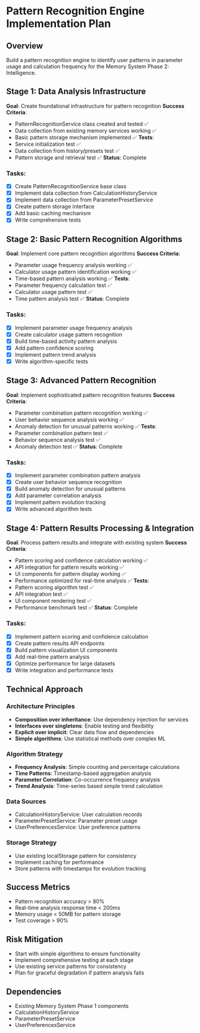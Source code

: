 # Pattern Recognition Engine Implementation Plan

## Overview
Build a pattern recognition engine to identify user patterns in parameter usage and calculation frequency for the Memory System Phase 2: Intelligence.

## Stage 1: Data Analysis Infrastructure
**Goal**: Create foundational infrastructure for pattern recognition
**Success Criteria**:
- PatternRecognitionService class created and tested ✅
- Data collection from existing memory services working ✅
- Basic pattern storage mechanism implemented ✅
**Tests**:
- Service initialization test ✅
- Data collection from history/presets test ✅
- Pattern storage and retrieval test ✅
**Status**: Complete

### Tasks:
- [x] Create PatternRecognitionService base class
- [x] Implement data collection from CalculationHistoryService
- [x] Implement data collection from ParameterPresetService
- [x] Create pattern storage interface
- [x] Add basic caching mechanism
- [x] Write comprehensive tests

## Stage 2: Basic Pattern Recognition Algorithms
**Goal**: Implement core pattern recognition algorithms
**Success Criteria**:
- Parameter usage frequency analysis working ✅
- Calculator usage pattern identification working ✅
- Time-based pattern analysis working ✅
**Tests**:
- Parameter frequency calculation test ✅
- Calculator usage pattern test ✅
- Time pattern analysis test ✅
**Status**: Complete

### Tasks:
- [x] Implement parameter usage frequency analysis
- [x] Create calculator usage pattern recognition
- [x] Build time-based activity pattern analysis
- [x] Add pattern confidence scoring
- [x] Implement pattern trend analysis
- [x] Write algorithm-specific tests

## Stage 3: Advanced Pattern Recognition
**Goal**: Implement sophisticated pattern recognition features
**Success Criteria**:
- Parameter combination pattern recognition working ✅
- User behavior sequence analysis working ✅
- Anomaly detection for unusual patterns working ✅
**Tests**:
- Parameter combination pattern test ✅
- Behavior sequence analysis test ✅
- Anomaly detection test ✅
**Status**: Complete

### Tasks:
- [x] Implement parameter combination pattern analysis
- [x] Create user behavior sequence recognition
- [x] Build anomaly detection for unusual patterns
- [x] Add parameter correlation analysis
- [x] Implement pattern evolution tracking
- [x] Write advanced algorithm tests

## Stage 4: Pattern Results Processing & Integration
**Goal**: Process pattern results and integrate with existing system
**Success Criteria**:
- Pattern scoring and confidence calculation working ✅
- API integration for pattern results working ✅
- UI components for pattern display working ✅
- Performance optimized for real-time analysis ✅
**Tests**:
- Pattern scoring algorithm test ✅
- API integration test ✅
- UI component rendering test ✅
- Performance benchmark test ✅
**Status**: Complete

### Tasks:
- [x] Implement pattern scoring and confidence calculation
- [x] Create pattern results API endpoints
- [x] Build pattern visualization UI components
- [x] Add real-time pattern analysis
- [x] Optimize performance for large datasets
- [x] Write integration and performance tests

## Technical Approach

### Architecture Principles
- **Composition over inheritance**: Use dependency injection for services
- **Interfaces over singletons**: Enable testing and flexibility
- **Explicit over implicit**: Clear data flow and dependencies
- **Simple algorithms**: Use statistical methods over complex ML

### Algorithm Strategy
- **Frequency Analysis**: Simple counting and percentage calculations
- **Time Patterns**: Timestamp-based aggregation analysis
- **Parameter Correlation**: Co-occurrence frequency analysis
- **Trend Analysis**: Time-series based simple trend calculation

### Data Sources
- CalculationHistoryService: User calculation records
- ParameterPresetService: Parameter preset usage
- UserPreferencesService: User preference patterns

### Storage Strategy
- Use existing localStorage pattern for consistency
- Implement caching for performance
- Store patterns with timestamps for evolution tracking

## Success Metrics
- Pattern recognition accuracy > 80%
- Real-time analysis response time < 200ms
- Memory usage < 50MB for pattern storage
- Test coverage > 90%

## Risk Mitigation
- Start with simple algorithms to ensure functionality
- Implement comprehensive testing at each stage
- Use existing service patterns for consistency
- Plan for graceful degradation if pattern analysis fails

## Dependencies
- Existing Memory System Phase 1 components
- CalculationHistoryService
- ParameterPresetService
- UserPreferencesService
